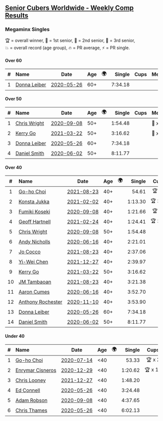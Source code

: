 <style>table {white-space: nowrap;}</style>
<link rel="stylesheet" type="text/css" href="/scw-comp/css/flags.css" />

## [Senior Cubers Worldwide - Weekly Comp Results](/scw-comp/results/)
### Megaminx Singles

<span style="white-space: nowrap;">🏆 = overall winner</span>, <span style="white-space: nowrap;">🥇 = 1st senior</span>, <span style="white-space: nowrap;">🥈 = 2nd senior</span>, <span style="white-space: nowrap;">🥉 = 3rd senior</span>, <span style="white-space: nowrap;">💥 = overall record (age group)</span>, <span style="white-space: nowrap;">🔥 = PR average</span>, <span style="white-space: nowrap;">⚡ = PR single</span>.

#### Over 60

| # | Name | Date | Age | 🌍 | Single | Cups | Medals | Achievements | Video |
| :--: | :-- | :--: | :--: | :--: | --: | :--: | :-- | :-- | :-- |
| 1 | [Donna Leiber](../../persons/donna_leiber/minx.md) | [2020-05-26](../../results/2020-05-26/minx.md) | 60+ | <i class="flag flag-US" /> | 7:34.18 |  |  | 💥 x 1, ⚡ x 1 | [Desktop](https://www.facebook.com/events/688407551989463/permalink/690856405077911) / [Mobile](https://m.facebook.com/events/688407551989463?view=permalink&id=690856405077911) |

#### Over 50

| # | Name | Date | Age | 🌍 | Single | Cups | Medals | Achievements | Video |
| :--: | :-- | :--: | :--: | :--: | --: | :--: | :-- | :-- | :-- |
| 1 | [Chris Wright](../../persons/chris_wright/minx.md) | [2020-09-08](../../results/2020-09-08/minx.md) | 50+ | <i class="flag flag-GB" /> | 1:54.48 |  | 🥈 x 1 | 💥 x 1, 🔥 x 1, ⚡ x 1 | [Desktop](https://www.facebook.com/christopher.wright.94617999/videos/10157638865557874) / [Mobile](https://m.facebook.com/christopher.wright.94617999/videos/10157638865557874) |
| 2 | [Kerry Go](../../persons/kerry_go/minx.md) | [2021-03-22](../../results/2021-03-22/minx.md) | 50+ | <i class="flag flag-US" /> | 3:16.62 |  | 🥈 x 1, 🥉 x 1 | 🔥 x 2, ⚡ x 3 | [Desktop](https://www.facebook.com/events/802754890451423/permalink/806703126723266) / [Mobile](https://m.facebook.com/events/802754890451423?view=permalink&id=806703126723266) |
| 3 | [Donna Leiber](../../persons/donna_leiber/minx.md) | [2020-05-26](../../results/2020-05-26/minx.md) | 60+ | <i class="flag flag-US" /> | 7:34.18 |  |  | 💥 x 1, ⚡ x 1 | [Desktop](https://www.facebook.com/events/688407551989463/permalink/690856405077911) / [Mobile](https://m.facebook.com/events/688407551989463?view=permalink&id=690856405077911) |
| 4 | [Daniel Smith](../../persons/daniel_smith/minx.md) | [2020-06-02](../../results/2020-06-02/minx.md) | 50+ | <i class="flag flag-US" /> | 8:11.77 |  |  | ⚡ x 1 | [Desktop](https://www.facebook.com/events/3373950429496747/permalink/3381536338738156) / [Mobile](https://m.facebook.com/events/3373950429496747?view=permalink&id=3381536338738156) |

#### Over 40

| # | Name | Date | Age | 🌍 | Single | Cups | Medals | Achievements | Video |
| :--: | :-- | :--: | :--: | :--: | --: | :--: | :-- | :-- | :-- |
| 1 | [Go-ho Choi](../../persons/go_ho_choi/minx.md) | [2021-08-23](../../results/2021-08-23/minx.md) | 40+ | <i class="flag flag-KR" /> | 54.61 | 🏆 x 2 | 🥇 x 1 | 💥 x 2, 🔥 x 2, ⚡ x 2 | [Desktop](https://www.facebook.com/events/992549044856331/permalink/993506081427294) / [Mobile](https://m.facebook.com/events/992549044856331?view=permalink&id=993506081427294) |
| 2 | [Konsta Jukka](../../persons/konsta_jukka/minx.md) | [2021-02-02](../../results/2021-02-02/minx.md) | 40+ | <i class="flag flag-FI" /> | 1:13.30 | 🏆 x 22 | 🥇 x 28, 🥈 x 8 | 💥 x 9, 🔥 x 8, ⚡ x 5 | [Desktop](https://www.facebook.com/events/176364004262939/permalink/180425250523481) / [Mobile](https://m.facebook.com/events/176364004262939?view=permalink&id=180425250523481) |
| 3 | [Fumiki Koseki](../../persons/fumiki_koseki/minx.md) | [2020-09-08](../../results/2020-09-08/minx.md) | 40+ | <i class="flag flag-JP" /> | 1:21.66 | 🏆 x 7 | 🥇 x 7, 🥈 x 13, 🥉 x 4 | 💥 x 2, 🔥 x 3, ⚡ x 1 | [Desktop](https://www.facebook.com/events/660661614881054/permalink/665531487727400) / [Mobile](https://m.facebook.com/events/660661614881054?view=permalink&id=665531487727400) |
| 4 | [Geoff Hartnell](../../persons/geoff_hartnell/minx.md) | [2021-02-24](../../results/2021-02-24/minx.md) | 40+ | <i class="flag flag-GB" /> | 1:24.41 | 🏆 x 19 | 🥇 x 25, 🥈 x 14, 🥉 x 7 | 💥 x 5, 🔥 x 4, ⚡ x 6 | [Desktop](https://www.facebook.com/events/264199631979561/permalink/268054231594101) / [Mobile](https://m.facebook.com/events/264199631979561?view=permalink&id=268054231594101) |
| 5 | [Chris Wright](../../persons/chris_wright/minx.md) | [2020-09-08](../../results/2020-09-08/minx.md) | 50+ | <i class="flag flag-GB" /> | 1:54.48 |  | 🥈 x 1 | 💥 x 1, 🔥 x 1, ⚡ x 1 | [Desktop](https://www.facebook.com/christopher.wright.94617999/videos/10157638865557874) / [Mobile](https://m.facebook.com/christopher.wright.94617999/videos/10157638865557874) |
| 6 | [Andy Nicholls](../../persons/andy_nicholls/minx.md) | [2020-06-16](../../results/2020-06-16/minx.md) | 40+ | <i class="flag flag-GB" /> | 2:21.01 |  | 🥈 x 8 | 🔥 x 5, ⚡ x 4 | [Desktop](https://www.facebook.com/events/604103587178706/permalink/606984593557272) / [Mobile](https://m.facebook.com/events/604103587178706?view=permalink&id=606984593557272) |
| 7 | [Jo Cocco](../../persons/jo_cocco/minx.md) | [2021-08-23](../../results/2021-08-23/minx.md) | 40+ | <i class="flag flag-GB" /> | 2:37.06 |  | 🥈 x 1, 🥉 x 3 | 🔥 x 3, ⚡ x 5 | [Desktop](https://www.facebook.com/JoCocco/videos/197391459121462) / [Mobile](https://m.facebook.com/JoCocco/videos/197391459121462) |
| 8 | [Yi-Wei Chen](../../persons/yi_wei_chen/minx.md) | [2021-12-27](../../results/2021-12-27/minx.md) | 40+ | <i class="flag flag-TW" /> | 2:39.97 |  | 🥈 x 3, 🥉 x 4 | 🔥 x 2, ⚡ x 6 | [Desktop](https://www.facebook.com/events/343359980546742/permalink/348434126705994) / [Mobile](https://m.facebook.com/events/343359980546742?view=permalink&id=348434126705994) |
| 9 | [Kerry Go](../../persons/kerry_go/minx.md) | [2021-03-22](../../results/2021-03-22/minx.md) | 50+ | <i class="flag flag-US" /> | 3:16.62 |  | 🥈 x 1, 🥉 x 1 | 🔥 x 2, ⚡ x 3 | [Desktop](https://www.facebook.com/events/802754890451423/permalink/806703126723266) / [Mobile](https://m.facebook.com/events/802754890451423?view=permalink&id=806703126723266) |
| 10 | [JM Tambaoan](../../persons/jm_tambaoan/minx.md) | [2021-08-23](../../results/2021-08-23/minx.md) | 40+ | <i class="flag flag-PH" /> | 3:21.38 |  | 🥈 x 1, 🥉 x 6 | 🔥 x 3, ⚡ x 5 | [Desktop](https://www.facebook.com/events/799005364067137/permalink/814920642475609) / [Mobile](https://m.facebook.com/events/799005364067137?view=permalink&id=814920642475609) |
| 11 | [Aaron Cumes](../../persons/aaron_cumes/minx.md) | [2020-06-16](../../results/2020-06-16/minx.md) | 40+ | <i class="flag flag-GB" /> | 3:52.70 |  | 🥉 x 4 | ⚡ x 2 | [Desktop](https://www.facebook.com/events/604103587178706/permalink/604969967092068) / [Mobile](https://m.facebook.com/events/604103587178706?view=permalink&id=604969967092068) |
| 12 | [Anthony Rochester](../../persons/anthony_rochester/minx.md) | [2020-11-10](../../results/2020-11-10/minx.md) | 40+ | <i class="flag flag-AU" /> | 3:53.90 |  | 🥉 x 1 | ⚡ x 1 | [Desktop](https://www.facebook.com/events/355672432175632/permalink/356491568760385) / [Mobile](https://m.facebook.com/events/355672432175632?view=permalink&id=356491568760385) |
| 13 | [Donna Leiber](../../persons/donna_leiber/minx.md) | [2020-05-26](../../results/2020-05-26/minx.md) | 60+ | <i class="flag flag-US" /> | 7:34.18 |  |  | 💥 x 1, ⚡ x 1 | [Desktop](https://www.facebook.com/events/688407551989463/permalink/690856405077911) / [Mobile](https://m.facebook.com/events/688407551989463?view=permalink&id=690856405077911) |
| 14 | [Daniel Smith](../../persons/daniel_smith/minx.md) | [2020-06-02](../../results/2020-06-02/minx.md) | 50+ | <i class="flag flag-US" /> | 8:11.77 |  |  | ⚡ x 1 | [Desktop](https://www.facebook.com/events/3373950429496747/permalink/3381536338738156) / [Mobile](https://m.facebook.com/events/3373950429496747?view=permalink&id=3381536338738156) |

#### Under 40

| # | Name | Date | Age | 🌍 | Single | Cups | Medals | Achievements | Video |
| :--: | :-- | :--: | :--: | :--: | --: | :--: | :-- | :-- | :-- |
| 1 | [Go-ho Choi](../../persons/go_ho_choi/minx.md) | [2020-07-14](../../results/2020-07-14/minx.md) | <40 | <i class="flag flag-KR" /> | 53.33 | 🏆 x 2 | 🥇 x 1 | 💥 x 2, 🔥 x 2, ⚡ x 2 | [Desktop](https://www.facebook.com/events/1157754364595802/permalink/1158593647845207) / [Mobile](https://m.facebook.com/events/1157754364595802?view=permalink&id=1158593647845207) |
| 2 | [Enrymar Cisneros](../../persons/enrymar_cisneros/minx.md) | [2020-12-29](../../results/2020-12-29/minx.md) | <40 | <i class="flag flag-VE" /> | 1:20.62 | 🏆 x 12 |  | 🔥 x 8, ⚡ x 4 | [Desktop](https://www.facebook.com/events/807437066779451/permalink/810887233101101) / [Mobile](https://m.facebook.com/events/807437066779451?view=permalink&id=810887233101101) |
| 3 | [Chris Looney](../../persons/chris_looney/minx.md) | [2021-12-27](../../results/2021-12-27/minx.md) | <40 | <i class="flag flag-US" /> | 1:48.20 |  |  | 🔥 x 1, ⚡ x 1 | [Desktop](https://www.facebook.com/chris.looney/videos/457367222639331) / [Mobile](https://m.facebook.com/chris.looney/videos/457367222639331) |
| 4 | [Ed Connell](../../persons/ed_connell/minx.md) | [2020-05-26](../../results/2020-05-26/minx.md) | <40 | <i class="flag flag-IE" /> | 3:24.48 |  |  | ⚡ x 1 | [Desktop](https://www.facebook.com/events/688407551989463/permalink/691174248379460) / [Mobile](https://m.facebook.com/events/688407551989463?view=permalink&id=691174248379460) |
| 5 | [Adam Robson](../../persons/adam_robson/minx.md) | [2020-09-08](../../results/2020-09-08/minx.md) | <40 | <i class="flag flag-GB" /> | 4:37.65 |  |  | ⚡ x 1 | [Desktop](https://www.facebook.com/100005428097972/videos/1462984990559090) / [Mobile](https://m.facebook.com/100005428097972/videos/1462984990559090) |
| 6 | [Chris Thames](../../persons/chris_thames/minx.md) | [2020-05-26](../../results/2020-05-26/minx.md) | <40 | <i class="flag flag-US" /> | 6:02.13 |  |  | ⚡ x 1 | [Desktop](https://www.facebook.com/events/688407551989463/permalink/690392548457630) / [Mobile](https://m.facebook.com/events/688407551989463?view=permalink&id=690392548457630) |


<!-- Global site tag (gtag.js) - Google Analytics -->
<script async src="https://www.googletagmanager.com/gtag/js?id=UA-86348435-3"></script>
<script>window.dataLayer = window.dataLayer || []; function gtag() {dataLayer.push(arguments);} gtag('js', new Date()); gtag('config', 'UA-86348435-3');</script>
